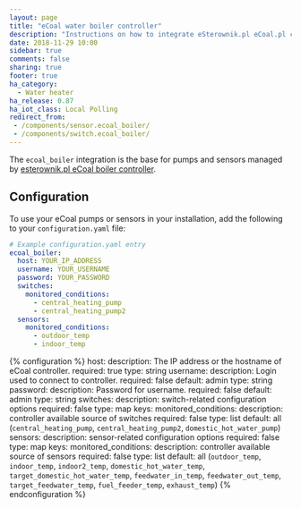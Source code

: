 ```yaml
---
layout: page
title: "eCoal water boiler controller"
description: "Instructions on how to integrate eSterownik.pl eCoal.pl controller into Home Assistant."
date: 2018-11-29 10:00
sidebar: true
comments: false
sharing: true
footer: true
ha_category:
  - Water heater
ha_release: 0.87
ha_iot_class: Local Polling
redirect_from:
 - /components/sensor.ecoal_boiler/
 - /components/switch.ecoal_boiler/
---
```


The `ecoal_boiler` integration is the base for pumps and sensors managed by [esterownik.pl eCoal boiler controller](https://esterownik.pl/nasze-produkty/ecoal).

## Configuration

To use your eCoal pumps or sensors in your installation, add the following to your `configuration.yaml` file:

```yaml
# Example configuration.yaml entry
ecoal_boiler:
  host: YOUR_IP_ADDRESS
  username: YOUR_USERNAME
  password: YOUR_PASSWORD
  switches:
    monitored_conditions:
      - central_heating_pump
      - central_heating_pump2
  sensors:
    monitored_conditions:
      - outdoor_temp
      - indoor_temp
```

{% configuration %}
host:
  description: The IP address or the hostname of eCoal controller.
  required: true
  type: string
username:
  description: Login used to connect to controller.
  required: false
  default: admin
  type: string
password:
  description: Password for username.
  required: false
  default: admin
  type: string
switches:
  description: switch-related configuration options
  required: false
  type: map
  keys:
    monitored_conditions:
      description: controller available source of switches
      required: false
      type: list
      default: all (`central_heating_pump`, `central_heating_pump2`, `domestic_hot_water_pump`)
sensors:
  description: sensor-related configuration options
  required: false
  type: map
  keys:
    monitored_conditions:
      description: controller available source of sensors
      required: false
      type: list
      default: all (`outdoor_temp`, `indoor_temp`, `indoor2_temp`, `domestic_hot_water_temp`, `target_domestic_hot_water_temp`,
                    `feedwater_in_temp`, `feedwater_out_temp`, `target_feedwater_temp`,
                    `fuel_feeder_temp`, `exhaust_temp`)
{% endconfiguration %}
